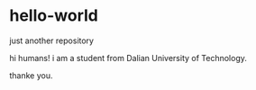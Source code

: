 # hello-world
just another repository

hi humans!
i am a student from Dalian University of Technology.

thanke you.
